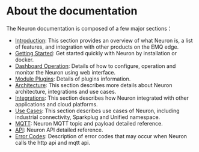 # About the documentation

The Neuron documentation is composed of a few major sections：

* [Introduction](./introduction.md): This section provides an overview of what Neuron is, a list of features, and integration with other products on the EMQ edge.
* [Getting Started](./getting-started/installation.md): Get started quickly with Neuron by installation or docker.
* [Dashboard Operation](./dashboard-operation/login.md): Details of how to configure, operation and monitor the Neuron using web interface.
* [Module Plugins](./module-plugins/module-list.md): Details of plugins information.
* [Architecture](./architecture.md): This section describes more details about Neuron architecture, integrations and use cases. 
* [Integrations](./integration.md): This section describes how Neuron integrated with other applications and cloud platforms.
* [Use Cases](./use_cases.md): This section describes use cases of Neuron, including industrial connectivity, Sparkplug and Unified namespace.
* [MQTT](./mqtt.md): Neuron MQTT topic and payload detailed reference.
* [API](./api.md): Neuron API detailed reference.
* [Error Codes](./error-code.md): Description of error codes that may occur when Neuron calls the http api and mqtt api.
